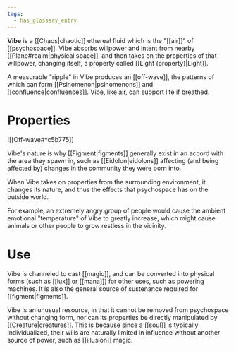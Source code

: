 ```yaml
---
tags:
  - has_glossary_entry
---
```


**Vibe** is a [[Chaos|chaotic]] ethereal fluid which is the "[[air]]" of [[psychospace]]. Vibe absorbs willpower and intent from nearby [[Plane#realm|physical space]], and then takes on the properties of that willpower, changing itself, a property called [[Light (property)|Light]].

A measurable "ripple" in Vibe produces an [[off-wave]], the patterns of which can form [[Psinomenon|psinomenons]] and [[confluence|confluences]]. Vibe, like air, can support life if breathed.

# Properties
![[Off-wave#^c5b775]]


Vibe's nature is why [[Figment|figments]] generally exist in an accord with the area they spawn in, such as [[Eidolon|eidolons]] affecting (and being affected by) changes in the community they were born into.

When Vibe takes on properties from the surrounding environment, it changes its nature, and thus the effects that psychospace has on the outside world. 

For example, an extremely angry group of people would cause the ambient emotional "temperature" of Vibe to greatly increase, which might cause animals or other people to grow restless in the vicinity.

# Use
Vibe is channeled to cast [[magic]], and can be converted into physical forms (such as [[lux]] or [[mana]]) for other uses, such as powering machines. It is also the general source of sustenance required for [[figment|figments]].

Vibe is an unusual resource, in that it cannot be removed from psychospace without changing form, nor can its properties be directly manipulated by [[Creature|creatures]]. This is because since a [[soul]] is typically individualized, their wills are naturally limited in influence without another source of power, such as [[illusion]] magic. 

